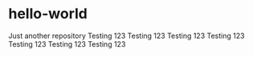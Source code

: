 # hello-world
Just another repository
Testing 123 Testing 123 Testing 123 Testing 123 Testing 123 Testing 123 Testing 123 
